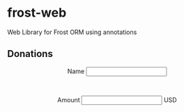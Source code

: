 # frost-web
Web Library for Frost ORM using annotations
## Donations
<div id="smart-button-container">
    <div style="text-align: center"><label for="description">Name </label><input type="text" name="descriptionInput" id="description" maxlength="127" value=""></div>
      <p id="descriptionError" style="visibility: hidden; color:red; text-align: center;">Please enter a description</p>
    <div style="text-align: center"><label for="amount">Amount </label><input name="amountInput" type="number" id="amount" value="" ><span> USD</span></div>
      <p id="priceLabelError" style="visibility: hidden; color:red; text-align: center;">Please enter a price</p>
    <div id="invoiceidDiv" style="text-align: center; display: none;"><label for="invoiceid"> </label><input name="invoiceid" maxlength="127" type="text" id="invoiceid" value="" ></div>
      <p id="invoiceidError" style="visibility: hidden; color:red; text-align: center;">Please enter an Invoice ID</p>
    <div style="text-align: center; margin-top: 0.625rem;" id="paypal-button-container"></div>
  </div>
  <script src="https://www.paypal.com/sdk/js?client-id=sb&enable-funding=venmo&currency=USD" data-sdk-integration-source="button-factory"></script>
  <script>
  function initPayPalButton() {
    var description = document.querySelector('#smart-button-container #description');
    var amount = document.querySelector('#smart-button-container #amount');
    var descriptionError = document.querySelector('#smart-button-container #descriptionError');
    var priceError = document.querySelector('#smart-button-container #priceLabelError');
    var invoiceid = document.querySelector('#smart-button-container #invoiceid');
    var invoiceidError = document.querySelector('#smart-button-container #invoiceidError');
    var invoiceidDiv = document.querySelector('#smart-button-container #invoiceidDiv');
    var elArr = [description, amount];
    if (invoiceidDiv.firstChild.innerHTML.length > 1) {
      invoiceidDiv.style.display = "block";
    }
    var purchase_units = [];
    purchase_units[0] = {};
    purchase_units[0].amount = {};
    function validate(event) {
      return event.value.length > 0;
    }
    paypal.Buttons({
      style: {
        color: 'gold',
        shape: 'pill',
        label: 'paypal',
        layout: 'vertical',
      },
      onInit: function (data, actions) {
        actions.disable();
        if(invoiceidDiv.style.display === "block") {
          elArr.push(invoiceid);
        }
        elArr.forEach(function (item) {
          item.addEventListener('keyup', function (event) {
            var result = elArr.every(validate);
            if (result) {
              actions.enable();
            } else {
              actions.disable();
            }
          });
        });
      },
      onClick: function () {
        if (description.value.length < 1) {
          descriptionError.style.visibility = "visible";
        } else {
          descriptionError.style.visibility = "hidden";
        }
        if (amount.value.length < 1) {
          priceError.style.visibility = "visible";
        } else {
          priceError.style.visibility = "hidden";
        }
        if (invoiceid.value.length < 1 && invoiceidDiv.style.display === "block") {
          invoiceidError.style.visibility = "visible";
        } else {
          invoiceidError.style.visibility = "hidden";
        }
        purchase_units[0].description = description.value;
        purchase_units[0].amount.value = amount.value;
        if(invoiceid.value !== '') {
          purchase_units[0].invoice_id = invoiceid.value;
        }
      },
      createOrder: function (data, actions) {
        return actions.order.create({
          purchase_units: purchase_units,
        });
      },
      onApprove: function (data, actions) {
        return actions.order.capture().then(function (orderData) {
          // Full available details
          console.log('Capture result', orderData, JSON.stringify(orderData, null, 2));
          // Show a success message within this page, e.g.
          const element = document.getElementById('paypal-button-container');
          element.innerHTML = '';
          element.innerHTML = '<h3>Thank you for your payment!</h3>';
          // Or go to another URL:  actions.redirect('thank_you.html');
        });
      },
      onError: function (err) {
        console.log(err);
      }
    }).render('#paypal-button-container');
  }
  initPayPalButton();
  </script>